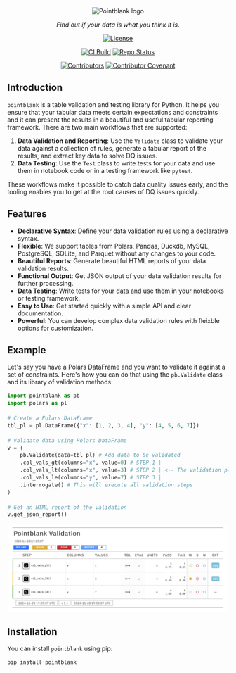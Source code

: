<div align="center">

<img src="pointblank_hex_logo.png" alt="Pointblank logo" width="350px"/>

_Find out if your data is what you think it is._

[![License](https://img.shields.io/github/license/rich-iannone/pointblank)](https://img.shields.io/github/license/rich-iannone/great-tables)

[![CI Build](https://github.com/rich-iannone/pointblank/workflows/CI%20Tests/badge.svg?branch=main)](https://github.com/rich-iannone/pointblank/actions?query=workflow%3A%22CI+Tests%22+branch%3Amain)
[![Repo Status](https://www.repostatus.org/badges/latest/active.svg)](https://www.repostatus.org/#active)

[![Contributors](https://img.shields.io/github/contributors/rich-iannone/pointblank)](https://github.com/rich-iannone/pointblank/graphs/contributors)
[![Contributor Covenant](https://img.shields.io/badge/Contributor%20Covenant-v2.1%20adopted-ff69b4.svg)](https://www.contributor-covenant.org/version/2/1/code_of_conduct.html)

</div>

## Introduction

`pointblank` is a table validation and testing library for Python. It helps you ensure that your tabular data meets certain expectations and constraints and it can present the results in a beautiful and useful tabular reporting framework. There are two main workflows that are supported:

1. **Data Validation and Reporting**: Use the `Validate` class to validate your data against a collection of rules, generate a tabular report of the results, and extract key data to solve DQ issues.
2. **Data Testing**: Use the `Test` class to write tests for your data and use them in notebook code or in a testing framework like `pytest`.

These workflows make it possible to catch data quality issues early, and the tooling enables you to get at the root causes of DQ issues quickly.

## Features

- **Declarative Syntax**: Define your data validation rules using a declarative syntax.
- **Flexible**: We support tables from Polars, Pandas, Duckdb, MySQL, PostgreSQL, SQLite, and Parquet without any changes to your code.
- **Beautiful Reports**: Generate beautiful HTML reports of your data validation results.
- **Functional Output**: Get JSON output of your data validation results for further processing.
- **Data Testing**: Write tests for your data and use them in your notebooks or testing framework.
- **Easy to Use**: Get started quickly with a simple API and clear documentation.
- **Powerful**: You can develop complex data validation rules with fleixble options for customization.

## Example

Let's say you have a Polars DataFrame and you want to validate it against a set of constraints. Here's how you can do that using the `pb.Validate` class and its library of validation methods:

```python
import pointblank as pb
import polars as pl

# Create a Polars DataFrame
tbl_pl = pl.DataFrame({"x": [1, 2, 3, 4], "y": [4, 5, 6, 7]})

# Validate data using Polars DataFrame
v = (
    pb.Validate(data=tbl_pl) # Add data to be validated
    .col_vals_gt(columns="x", value=0) # STEP 1 |
    .col_vals_lt(columns="x", value=3) # STEP 2 | <-- The validation plan
    .col_vals_le(columns="y", value=7) # STEP 3 |
    .interrogate() # This will execute all validation steps
)

# Get an HTML report of the validation
v.get_json_report()
```

<img src="images/pointblank-validation-html-report.png" alt="Validation Report">

## Installation

You can install `pointblank` using pip:

```bash
pip install pointblank
```

